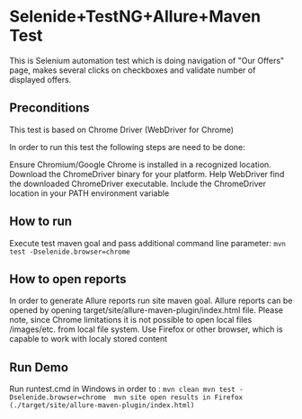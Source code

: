 # Selenide+TestNG+Allure+Maven Test

This is Selenium automation test which is doing navigation of "Our Offers" page, makes several clicks on checkboxes and validate number of displayed offers.

## Preconditions
This test is based on Chrome Driver (WebDriver for Chrome)

In order to run this test the following steps are need to be done:

Ensure Chromium/Google Chrome is installed in a recognized location.
Download the ChromeDriver binary for your platform.
Help WebDriver find the downloaded ChromeDriver executable. Include the ChromeDriver location in your PATH environment variable

## How to run

Execute test maven goal and pass additional command line parameter:
`mvn test -Dselenide.browser=chrome `

## How to open reports

In order to generate Allure reports run site maven goal. Allure reports can be opened by opening target/site/allure-maven-plugin/index.html file.
Please note, since Chrome limitations it is not possible to open local files /images/etc. from local file system. 
Use Firefox or other browser, which is capable to work with localy stored content

## Run Demo
Run runtest.cmd in Windows in order to :
  `mvn clean
  mvn test -Dselenide.browser=chrome 
  mvn site
  open results in Firefox (./target/site/allure-maven-plugin/index.html)
  `


